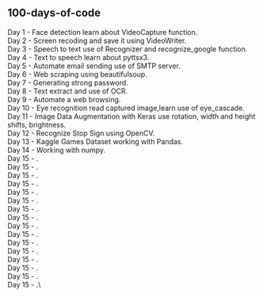 ## 100-days-of-code

Day 1 - Face detection learn about VideoCapture function.\
Day 2 - Screen recoding and save it using VideoWriter.\
Day 3 - Speech to text use of Recognizer and recognize_google function.\
Day 4 - Text to speech learn about pyttsx3.\
Day 5 - Automate email sending use of SMTP server.\
Day 6 - Web scraping using beautifulsoup.\
Day 7 - Generating strong password.\
Day 8 - Text extract and use of OCR.\
Day 9 - Automate a web browsing.\
Day 10 - Eye recognition read captured image,learn use of eye_cascade.\
Day 11 - Image Data Augmentation with Keras use rotation, width and height shifts, brightness.\
Day 12 - Recognize Stop Sign  using OpenCV.\
Day 13 - Kaggle Games Dataset working with Pandas.\
Day 14 - Working with numpy.\
Day 15 - .\
Day 15 - .\
Day 15 - .\
Day 15 - .\
Day 15 - .\
Day 15 - .\
Day 15 - .\
Day 15 - .\
Day 15 - .\
Day 15 - .\
Day 15 - .\
Day 15 - .\
Day 15 - .\
Day 15 - .\
Day 15 - .\
Day 15 - .\

